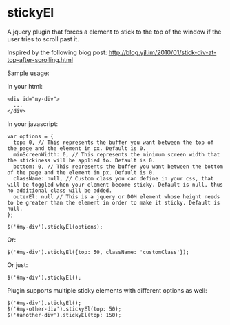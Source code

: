 stickyEl
==========

A jquery plugin that forces a element to stick to the top of the window if the user tries to scroll past it.

Inspired by the following blog post: http://blog.yjl.im/2010/01/stick-div-at-top-after-scrolling.html


Sample usage:

In your html:

    <div id="my-div">
      ...
    </div>

In your javascript:

    var options = {
      top: 0, // This represents the buffer you want between the top of the page and the element in px. Default is 0.
      minScreenWidth: 0, // This represents the minimum screen width that the stickiness will be applied to. Default is 0.
      bottom: 0, // This represents the buffer you want between the bottom of the page and the element in px. Default is 0.
      className: null, // Custom class you can define in your css, that will be toggled when your element become sticky. Default is null, thus no additional class will be added. 
      outerEl: null // This is a jquery or DOM element whose height needs to be greater than the element in order to make it sticky. Default is null.
    };

    $('#my-div').stickyEl(options);

Or:
    
    $('#my-div').stickyEl({top: 50, className: 'customClass'});

Or just: 
  
    $('#my-div').stickyEl();

Plugin supports multiple sticky elements with different options as well:

    $('#my-div').stickyEl();
    $('#my-other-div').stickyEl(top: 50);
    $('#another-div').stickyEl(top: 150);
